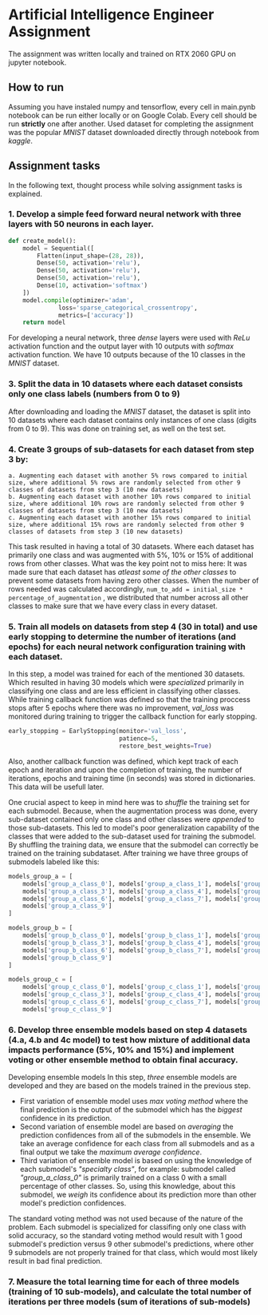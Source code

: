 # Artificial Intelligence Engineer Assignment 

The assignment was written locally and trained on RTX 2060 GPU on jupyter notebook.

## How to run 

Assuming you have instaled numpy and tensorflow, every cell in main.pynb notebook can be run either locally or on Google Colab. Every cell should be run **strictly** one after another.
Used dataset for completing the assignment was the popular _MNIST_ dataset downloaded directly through notebook from _kaggle_.

## Assignment tasks

In the following text, thought process while solving assignment tasks is explained.

### 1. Develop a simple feed forward neural network with three layers with 50 neurons in each layer. 

```python
def create_model():
    model = Sequential([
        Flatten(input_shape=(28, 28)),  
        Dense(50, activation='relu'),   
        Dense(50, activation='relu'),   
        Dense(50, activation='relu'),   
        Dense(10, activation='softmax')
    ])
    model.compile(optimizer='adam',
              loss='sparse_categorical_crossentropy',
              metrics=['accuracy'])
    return model
  ```
For developing a neural network, three _dense_ layers were used with _ReLu_ activation function and the output layer with 10 outputs with _softmax_ activation function. We have 10 outputs because of the 10 classes in the _MNIST_ dataset.

### 3. Split the data in 10 datasets where each dataset consists only one class labels (numbers from 0 to 9) 

After downloading and loading the _MNIST_ dataset, the dataset is split into 10 datasets where each dataset contains only instances of one class (digits from 0 to 9). This was done on training set, as well on the test set.

### 4. Create 3 groups of sub-datasets for each dataset from step 3 by: 

    a. Augmenting each dataset with another 5% rows compared to initial size, where additional 5% rows are randomly selected from other 9 classes of datasets from step 3 (10 new datasets) 
    b. Augmenting each dataset with another 10% rows compared to initial size, where additional 10% rows are randomly selected from other 9 classes of datasets from step 3 (10 new datasets) 
    c. Augmenting each dataset with another 15% rows compared to initial size, where additional 15% rows are randomly selected from other 9 classes of datasets from step 3 (10 new datasets)

  This task resulted in having a total of 30 datasets. Where each dataset has primarily one class and was augmented with 5%, 10% or 15% of additional rows from other classes. What was the key point not to miss here: It was made sure that each dataset has _atleast some of the other classes_ to prevent some datasets from having zero other classes. When the number of rows needed was calculated accordingly, `num_to_add = initial_size * percentage_of_augmentation` , we distributed that number across all other classes to make sure that we have every class in every dataset.

### 5. Train all models on datasets from step 4 (30 in total) and use early stopping to determine the number of iterations (and epochs) for each neural network configuration training with each dataset.

In this step, a model was trained for each of the mentioned 30 datasets. Which resulted in having 30 models which were _specialized_ primarily in classifying one class and are less efficient in classifying other classes. While training callback function was defined so that the training proccess stops after 5 epochs where there was no improvement, _val_loss_ was monitored during training to trigger the callback function for early stopping.

```python
early_stopping = EarlyStopping(monitor='val_loss', 
                               patience=5,         
                               restore_best_weights=True)
```

Also, another callback function was defined, which kept track of each epoch and iteration and upon the completion of training, the number of iterations, epochs and training time (in seconds) was stored in dictionaries. This data will be usefull later.

One crucial aspect to keep in mind here was to _shuffle_ the training set for each submodel. Because, when the augmentation process was done, every sub-dataset contained only one class and other classes were _appended_ to those sub-datasets. This led to model's poor generalization capability of the classes that were added to the sub-dataset used for training the submodel. By shuffling the training data, we ensure that the submodel can correctly be trained on the training subdataset. After training we have three groups of submodels labeled like this:
```python
models_group_a = [
    models['group_a_class_0'], models['group_a_class_1'], models['group_a_class_2'],
    models['group_a_class_3'], models['group_a_class_4'], models['group_a_class_5'],
    models['group_a_class_6'], models['group_a_class_7'], models['group_a_class_8'],
    models['group_a_class_9']
]

models_group_b = [
    models['group_b_class_0'], models['group_b_class_1'], models['group_b_class_2'],
    models['group_b_class_3'], models['group_b_class_4'], models['group_b_class_5'],
    models['group_b_class_6'], models['group_b_class_7'], models['group_b_class_8'],
    models['group_b_class_9']
]

models_group_c = [
    models['group_c_class_0'], models['group_c_class_1'], models['group_c_class_2'],
    models['group_c_class_3'], models['group_c_class_4'], models['group_c_class_5'],
    models['group_c_class_6'], models['group_c_class_7'], models['group_c_class_8'],
    models['group_c_class_9']
```

### 6. Develop three ensemble models based on step 4 datasets (4.a, 4.b and 4c model) to test how mixture of additional data impacts performance (5%, 10% and 15%) and implement voting or other ensemble method to obtain final accuracy. 

Developing ensemble models
In this step, _three_ ensemble models are developed and they are based on the models trained in the previous step.
- First variation of ensemble model uses _max voting method_ where the final prediction is the output of the submodel which has the _biggest_ confidence in its prediction.
- Second variation of ensemble model are based on _averaging_ the prediction confidences from all of the submodels in the ensemble. We take an average confidence for each class from all submodels and as a final output we take the _maximum average confidence_.
- Third variation of ensemble model is based on using the knowledge of each submodel's _"specialty class"_, for example: submodel called _"group_a_class_0"_ is primarily trained on a class 0 with a small percentage of other classes. So, using this knowledge, about this submodel, we _weigh_ its confidence about its prediction more than other model's prediction confidences.

The standard voting method was not used because of the nature of the problem. Each submodel is specialized for classifing only one class with solid accuracy, so the standard voting method would result with 1 good submodel's prediction versus 9 other submodel's predictions, where other 9 submodels are not properly trained for that class, which would most likely result in bad final prediction.

### 7. Measure the total learning time for each of three models (training of 10 sub-models), and calculate the total number of iterations per three models (sum of iterations of sub-models) 

